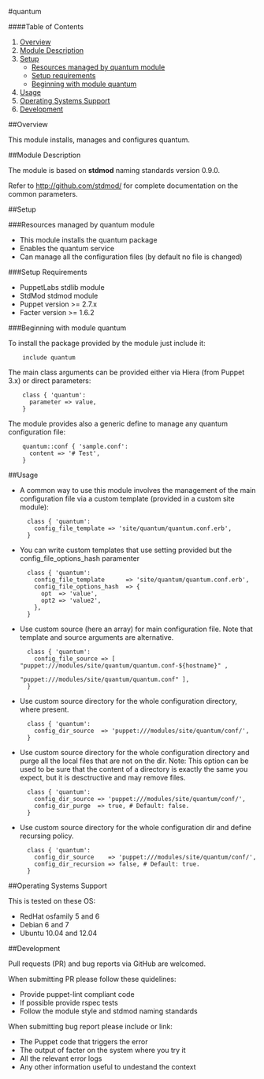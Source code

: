 #quantum

####Table of Contents

1. [Overview](#overview)
2. [Module Description](#module-description)
3. [Setup](#setup)
    * [Resources managed by quantum module](#resources-managed-by-quantum-module)
    * [Setup requirements](#setup-requirements)
    * [Beginning with module quantum](#beginning-with-module-quantum)
4. [Usage](#usage)
5. [Operating Systems Support](#operating-systems-support)
6. [Development](#development)

##Overview

This module installs, manages and configures quantum.

##Module Description

The module is based on **stdmod** naming standards version 0.9.0.

Refer to http://github.com/stdmod/ for complete documentation on the common parameters.


##Setup

###Resources managed by quantum module
* This module installs the quantum package
* Enables the quantum service
* Can manage all the configuration files (by default no file is changed)

###Setup Requirements
* PuppetLabs stdlib module
* StdMod stdmod module
* Puppet version >= 2.7.x
* Facter version >= 1.6.2

###Beginning with module quantum

To install the package provided by the module just include it:

        include quantum

The main class arguments can be provided either via Hiera (from Puppet 3.x) or direct parameters:

        class { 'quantum':
          parameter => value,
        }

The module provides also a generic define to manage any quantum configuration file:

        quantum::conf { 'sample.conf':
          content => '# Test',
        }


##Usage

* A common way to use this module involves the management of the main configuration file via a custom template (provided in a custom site module):

        class { 'quantum':
          config_file_template => 'site/quantum/quantum.conf.erb',
        }

* You can write custom templates that use setting provided but the config_file_options_hash paramenter

        class { 'quantum':
          config_file_template      => 'site/quantum/quantum.conf.erb',
          config_file_options_hash  => {
            opt  => 'value',
            opt2 => 'value2',
          },
        }

* Use custom source (here an array) for main configuration file. Note that template and source arguments are alternative.

        class { 'quantum':
          config_file_source => [ "puppet:///modules/site/quantum/quantum.conf-${hostname}" ,
                                  "puppet:///modules/site/quantum/quantum.conf" ],
        }


* Use custom source directory for the whole configuration directory, where present.

        class { 'quantum':
          config_dir_source  => 'puppet:///modules/site/quantum/conf/',
        }

* Use custom source directory for the whole configuration directory and purge all the local files that are not on the dir.
  Note: This option can be used to be sure that the content of a directory is exactly the same you expect, but it is desctructive and may remove files.

        class { 'quantum':
          config_dir_source => 'puppet:///modules/site/quantum/conf/',
          config_dir_purge  => true, # Default: false.
        }

* Use custom source directory for the whole configuration dir and define recursing policy.

        class { 'quantum':
          config_dir_source    => 'puppet:///modules/site/quantum/conf/',
          config_dir_recursion => false, # Default: true.
        }


##Operating Systems Support

This is tested on these OS:
- RedHat osfamily 5 and 6
- Debian 6 and 7
- Ubuntu 10.04 and 12.04


##Development

Pull requests (PR) and bug reports via GitHub are welcomed.

When submitting PR please follow these quidelines:
- Provide puppet-lint compliant code
- If possible provide rspec tests
- Follow the module style and stdmod naming standards

When submitting bug report please include or link:
- The Puppet code that triggers the error
- The output of facter on the system where you try it
- All the relevant error logs
- Any other information useful to undestand the context
